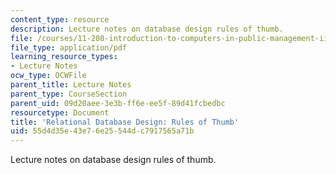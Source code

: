 ```yaml
---
content_type: resource
description: Lecture notes on database design rules of thumb.
file: /courses/11-208-introduction-to-computers-in-public-management-ii-january-iap-2002/55d4d35e43e76e25544dc7917565a71b_lect55.pdf
file_type: application/pdf
learning_resource_types:
- Lecture Notes
ocw_type: OCWFile
parent_title: Lecture Notes
parent_type: CourseSection
parent_uid: 09d20aee-3e3b-ff6e-ee5f-89d41fcbedbc
resourcetype: Document
title: 'Relational Database Design: Rules of Thumb'
uid: 55d4d35e-43e7-6e25-544d-c7917565a71b
---
```

Lecture notes on database design rules of thumb.

